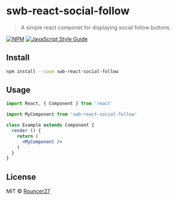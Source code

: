 # swb-react-social-follow

> A simple react componet for displaying social follow buttons.

[![NPM](https://img.shields.io/npm/v/swb-react-social-follow.svg)](https://www.npmjs.com/package/swb-react-social-follow) [![JavaScript Style Guide](https://img.shields.io/badge/code_style-standard-brightgreen.svg)](https://standardjs.com)

## Install

```bash
npm install --save swb-react-social-follow
```

## Usage

```jsx
import React, { Component } from 'react'

import MyComponent from 'swb-react-social-follow'

class Example extends Component {
  render () {
    return (
      <MyComponent />
    )
  }
}
```

## License

MIT © [Rouncer27](https://github.com/Rouncer27)

